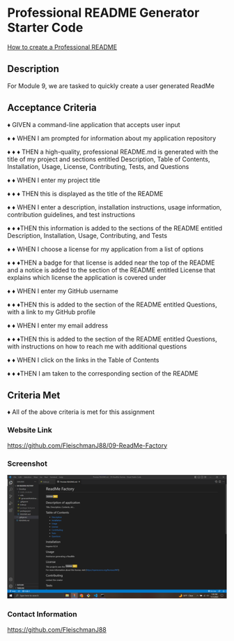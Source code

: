 # Professional README Generator Starter Code

[How to create a Professional README](https://coding-boot-camp.github.io/full-stack/github/professional-readme-guide)
## <strong>Description</strong>

For Module 9, we are tasked to quickly create a user generated ReadMe

## <strong>Acceptance Criteria</strong>

♦ GIVEN a command-line application that accepts user input

♦ ♦ WHEN I am prompted for information about my application repository

♦ ♦ ♦ THEN a high-quality, professional README.md is generated with the title of my project and sections entitled Description, Table of Contents, Installation, Usage, License, Contributing, Tests, and Questions

♦ ♦ WHEN I enter my project title

♦ ♦ ♦ THEN this is displayed as the title of the README

♦ ♦ WHEN I enter a description, installation instructions, usage information, contribution guidelines, and test instructions

♦ ♦ ♦THEN this information is added to the sections of the README entitled Description, Installation, Usage, Contributing, and Tests

♦ ♦ WHEN I choose a license for my application from a list of options

♦ ♦ ♦THEN a badge for that license is added near the top of the README and a notice is added to the section of the README entitled License that explains which license the application is covered under

♦ ♦ WHEN I enter my GitHub username

♦ ♦ ♦THEN this is added to the section of the README entitled Questions, with a link to my GitHub profile

♦ ♦ WHEN I enter my email address

♦ ♦ ♦THEN this is added to the section of the README entitled Questions, with instructions on how to reach me with additional questions

♦ ♦ WHEN I click on the links in the Table of Contents

♦ ♦ ♦THEN I am taken to the corresponding section of the README


## <strong>Criteria Met</strong>

♦ All of the above criteria is met for this assignment

### <strong>Website Link</strong>

https://github.com/FleischmanJ88/09-ReadMe-Factory
### <strong>Screenshot</strong>

![](Develop/utils/ReadMeFactory.png)


### <strong>Contact Information</strong>

https://github.com/FleischmanJ88